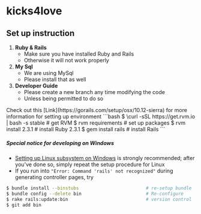 # kicks4love

## Set up instruction

<ol>
<li>
<b>Ruby & Rails</b>
<ul>
<li>Make sure you have installed Ruby and Rails</li>
<li>Otherwise it will not work properly</li>
</ul>
</li>
<li>
<b>My Sql</b>
<ul>
<li>We are using MySql</li>
<li>Please install that as well</li>
</ul>
<li>
<b>Developer Guide</b>
<ul>
<li>Please create a new branch any time modifying the code</li>
<li>Unless being permitted to do so</li>
</ul>
</ol>
Check out this [Link](https://gorails.com/setup/osx/10.12-sierra) for more information for setting up environment
```bash
$ \curl -sSL https://get.rvm.io | bash -s stable    # get RVM
$ rvm requirements                                  # set up packages
$ rvm install 2.3.1                                 # install Ruby 2.3.1
$ gem install rails                                 # install Rails
```

##### Special notice for developing on Windows
- [Setting up Linux subsystem on Windows](https://gorails.com/setup/windows/10) is strongly recommended; after you've done so, simply repeat the setup procedure for Linux
- If you run into `"Error: Command 'rails' not recognized"` during generating controller pages, try
```bash
$ bundle install --binstubs                         # re-setup bundle
$ bundle config --delete bin                        # Re-configure
$ rake rails:update:bin                             # version control
$ git add bin
```
